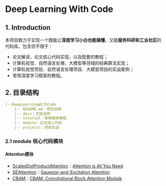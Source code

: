 # Deep Learning With Code

## 1. Introduction
本项目致力于实现一个既能让**深度学习小白也能搞懂**，又能**服务科研和工业社区**的代码库。包含但不限于：
- 论文解读，论文核心代码实现，以及配套的教程；
- 计算机视觉、自然语言处理、大模型等领域的经典算法实现；
- 计算机视觉项目、自然语言处理项目、大模型项目的实战案例；
- 常用深度学习框架的教程。

## 2. 目录结构
```yaml
|--DeepLearningWithCode
    |-- README.md：项目说明
    |-- docs：文档说明
    |-- tutorial：常用框架教程
    |-- module：论文核心代码
    |-- projects：项目实战
```

### 2.1 module 核心代码模块
#### Attention模块
- [ScaledDotProductAttention](https://github.com/codecat0/Deep-Learning-With-Code/blob/master/module/attention/self_attention.py)：[Attention is All You Need](https://arxiv.org/abs/1706.03762)
- [SEAttention](https://github.com/codecat0/Deep-Learning-With-Code/blob/master/module/attention/se_attention.py)：[Squeeze-and-Excitation Attention](https://arxiv.org/abs/1709.01507)
- [CBAM](https://github.com/codecat0/Deep-Learning-With-Code/blob/master/module/attention/cbam.py)：[CBAM: Convolutional Block Attention Module](https://arxiv.org/abs/1807.06521)
